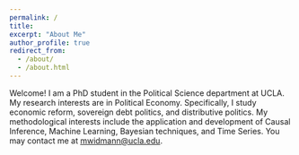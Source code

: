 ```yaml
---
permalink: /
title: 
excerpt: "About Me"
author_profile: true
redirect_from: 
  - /about/
  - /about.html
---
```


Welcome! I am a PhD student in the Political Science department at UCLA. My research interests are in Political Economy. Specifically, I study economic reform, sovereign debt politics, and distributive politics. My methodological interests include the application and development of Causal Inference, Machine Learning, Bayesian techniques, and Time Series. You may contact me at mwidmann@ucla.edu.


